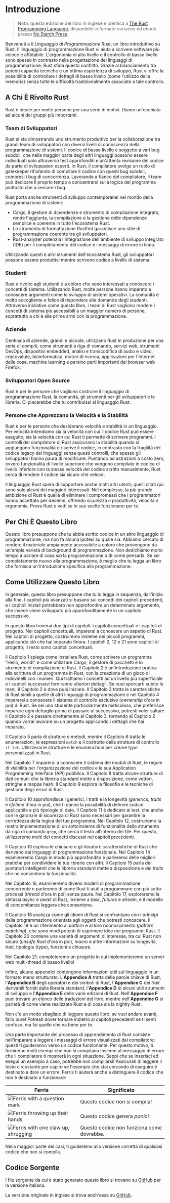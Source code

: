 # Introduzione

> Nota: questa edizione del libro in inglese è identica a [The Rust Programming
> Language][nsprust], disponibile in formato cartaceo ed ebook presso [No Starch
> Press][nsp].

[nsprust]: https://nostarch.com/rust-programming-language-2nd-edition
[nsp]: https://nostarch.com/

Benvenuti a _Il Linguaggio di Programmazione Rust_, un libro introduttivo su
Rust. Il linguaggio di programmazione Rust vi aiuta a scrivere software più
veloce e affidabile. L'ergonomia di alto livello e il controllo di basso livello
sono spesso in contrasto nella progettazione dei linguaggi di programmazione;
Rust sfida questo conflitto. Grazie al bilanciamento tra potenti capacità
tecniche e un'ottima esperienza di sviluppo, Rust vi offre la possibilità di
controllare i dettagli di basso livello (come l'utilizzo della memoria) senza
tutte le difficoltà tradizionalmente associate a tale controllo.

## A Chi È Rivolto Rust

Rust è ideale per molte persone per una serie di motivi. Diamo un'occhiata ad
alcuni dei gruppi più importanti.

### Team di Sviluppatori

Rust si sta dimostrando uno strumento produttivo per la collaborazione tra
grandi team di sviluppatori con diversi livelli di conoscenza della
programmazione di sistemi. Il codice di basso livello è soggetto a vari bug
subdoli, che nella maggior parte degli altri linguaggi possono essere
individuati solo attraverso test approfonditi e un'attenta revisione del codice
da parte di sviluppatori esperti. In Rust, il compilatore svolge un ruolo di
gatekeeper rifiutando di compilare il codice con questi bug subdoli, compresi i
bug di concorrenza. Lavorando a fianco del compilatore, il team può dedicare il
proprio tempo a concentrarsi sulla logica del programma piuttosto che a cercare
i bug.

Rust porta anche strumenti di sviluppo contemporanei nel mondo della
programmazione di sistemi:

- Cargo, il gestore di dipendenze e strumento di compilazione integrato, rende
  l'aggiunta, la compilazione e la gestione delle dipendenze semplice e coerente
  in tutto l'ecosistema Rust.
- Lo strumento di formattazione Rustfmt garantisce uno stile di programmazione
  coerente tra gli sviluppatori.
- Rust-analyzer potenzia l'integrazione dell'ambiente di sviluppo integrato
  (IDE) per il completamento del codice e i messaggi di errore in linea.

Utilizzando questi e altri strumenti dell'ecosistema Rust, gli sviluppatori
possono essere produttivi mentre scrivono codice a livello di sistema.

### Studenti

Rust è rivolto agli studenti e a coloro che sono interessati a conoscere i
concetti di sistema. Utilizzando Rust, molte persone hanno imparato a conoscere
argomenti come lo sviluppo di sistemi operativi. La comunità è molto accogliente
e felice di rispondere alle domande degli studenti. Attraverso iniziative come
questo libro, i team di Rust vogliono rendere i concetti di sistema più
accessibili a un maggior numero di persone, soprattutto a chi è alle prime armi
con la programmazione.

### Aziende

Centinaia di aziende, grandi e piccole, utilizzano Rust in produzione per una
serie di compiti, come strumenti a riga di comando, servizi web, strumenti
DevOps, dispositivi embedded, analisi e transcodifica di audio e video,
criptovalute, bioinformatica, motori di ricerca, applicazioni per l'Internet
delle cose, machine learning e persino parti importanti del browser web Firefox.

### Sviluppatori Open Source

Rust è per le persone che vogliono costruire il linguaggio di programmazione
Rust, la comunità, gli strumenti per gli sviluppatori e le librerie. Ci
piacerebbe che tu contribuissi al linguaggio Rust.

### Persone che Apprezzano la Velocità e la Stabilità

Rust è per le persone che desiderano velocità e stabilità in un linguaggio. Per
velocità intendiamo sia la velocità con cui il codice Rust può essere eseguito,
sia la velocità con cui Rust ti permette di scrivere programmi. I controlli del
compilatore di Rust assicurano la stabilità quando si aggiungono funzionalità e
riscrive il codice, in contrasto con la fragilità del codice legacy dei
linguaggi senza questi controlli, che spesso gli sviluppatori hanno paura di
modificare. Puntando ad astrazioni a costo zero, ovvero funzionalità di livello
superiore che vengono compilate in codice di livello inferiore con la stessa
velocità del codice scritto manualmente, Rust cerca di rendere il codice sia
sicuro che veloce.

Il linguaggio Rust spera di supportare anche molti altri utenti; quelli citati
qui sono solo alcuni dei maggiori interessati. Nel complesso, la più grande
ambizione di Rust è quella di eliminare i compromessi che i programmatori hanno
accettato per decenni, offrendo sicurezza _e_ produttività, velocità _e_
ergonomia. Prova Rust e vedi se le sue scelte funzionano per te.

## Per Chi È Questo Libro

Questo libro presuppone che tu abbia scritto codice in un altro linguaggio di
programmazione, ma non fa alcuna ipotesi su quale sia. Abbiamo cercato di
rendere il materiale ampiamente accessibile a coloro che provengono da un'ampia
varietà di background di programmazione. Non dedichiamo molto tempo a parlare di
cosa _sia_ la programmazione o di come pensarla. Se sei completamente nuovo alla
programmazione, è meglio che tu legga un libro che fornisca un'introduzione
specifica alla programmazione.

## Come Utilizzare Questo Libro

In generale, questo libro presuppone che tu lo legga in sequenza, dall'inizio
alla fine. I capitoli più avanzati si basano sui concetti dei capitoli
precedenti, e i capitoli iniziali potrebbero non approfondire un determinato
argomento, che invece viene sviluppato più approfonditamente in un capitolo
successivo.

In questo libro troverai due tipi di capitoli: i capitoli concettuali e i
capitoli di progetto. Nei capitoli concettuali, imparerai a conoscere un aspetto
di Rust. Nei capitoli di progetto, costruiremo insieme dei piccoli programmi,
applicando ciò che hai imparato finora. I capitoli 2, 12 e 21 sono capitoli di
progetto; il resto sono capitoli concettuali.

Il Capitolo 1 spiega come installare Rust, come scrivere un programma "Hello,
world!" e come utilizzare Cargo, il gestore di pacchetti e lo strumento di
compilazione di Rust. Il Capitolo 2 è un'introduzione pratica alla scrittura di
un programma in Rust, con la creazione di un gioco di indovinelli con i numeri.
Qui trattiamo i concetti ad un livello più superficiale e i capitoli successivi
forniranno ulteriori dettagli. Se vuoi sporcarti subito le mani, il Capitolo 2 è
dove puoi iniziare. Il Capitolo 3 tratta le caratteristiche di Rust simili a
quelle di altri linguaggi di programmazione e nel Capitolo 4 imparerai a
conoscere il sistema di controllo esclusivo (_ownership_ d'ora in poi) di Rust.
Se sei uno studente particolarmente meticoloso, che preferisce imparare ogni
dettaglio prima di passare al successivo, potresti voler saltare il Capitolo 2 e
passare direttamente al Capitolo 3, tornando al Capitolo 2 quando vorrai
lavorare su un progetto applicando i dettagli che hai imparato.

Il Capitolo 5 parla di strutture e metodi, mentre il Capitolo 6 tratta le
enumerazioni, le espressioni `match` e il costrutto della struttura di controllo
`if let`. Utilizzerai le strutture e le enumerazioni per creare _type_
personalizzati in Rust.

Nel Capitolo 7 imparerai a conoscere il sistema dei moduli di Rust, le regole di
visibilità per l'organizzazione del codice e la sua Application Programming
Interface (API) pubblica. Il Capitolo 8 tratta alcune strutture di dati comuni
che la libreria standard mette a disposizione, come vettori, stringhe e mappe
hash. Il Capitolo 9 esplora la filosofia e le tecniche di gestione degli errori
di Rust.

Il Capitolo 10 approfondisce i generici, i tratti e la longevità (_generics_,
_traits_ e _lifetime_  d'ora in poi), che ti danno la possibilità di definire
codice applicabile a più tipologie di dato. Il Capitolo 11 è dedicato ai test,
che anche con le garanzie di sicurezza di Rust sono necessari per garantire la
correttezza della logica del tuo programma. Nel Capitolo 12, costruiremo la
nostra implementazione di un sottoinsieme di funzionalità dello strumento da
riga di comando `grep`, che cerca il testo all'interno dei file. Per questo,
utilizzeremo molti dei concetti discussi nei capitoli precedenti.

Il Capitolo 13 esplora le chiusure e gli iteratori: caratteristiche di Rust che
derivano dai linguaggi di programmazione funzionale. Nel Capitolo 14 esamineremo
Cargo in modo più approfondito e parleremo delle migliori pratiche per
condividere le tue librerie con altri. Il Capitolo 15 parla dei puntatori
intelligenti che la libreria standard mette a disposizione e dei _traits_ che ne
consentono la funzionalità.

Nel Capitolo 16, esamineremo diversi modelli di programmazione concorrente e
parleremo di come Rust ti aiuti a programmare con più sotto-processi (_thread_
d'ora in poi) senza paura. Nel Capitolo 17, esploreremo la sintassi _async_ e
_await_ di Rust, insieme a _task_, _futures_ e _stream_, e il modello di
concomitanza leggera che consentono.

Il Capitolo 18 analizza come gli idiomi di Rust si confrontano con i principi
della programmazione orientata agli oggetti che potresti conoscere. Il Capitolo
19 è un riferimento ai _pattern_ e al loro riconoscimento (_pattern matching_),
che sono modi potenti di esprimere idee nei programmi Rust. Il Capitolo 20
contiene una varietà di argomenti di interesse, tra cui Rust non sicuro (_unsafe
Rust_ d'ora in poi), macro e altre informazioni su longevità, _trait_, tipologie
(_type_), funzioni e chiusure.

Nel Capitolo 21, completeremo un progetto in cui implementeremo un server web
multi-thread di basso livello!

Infine, alcune appendici contengono informazioni utili sul linguaggio in un
formato meno strutturato. L'**Appendice A** tratta delle parole chiave di Rust,
l'**Appendice B** degli operatori e dei simboli di Rust, l'**Appendice C** dei
_trait_ derivabili forniti dalla libreria standard, l'**Appendice D** di alcuni
utili strumenti di sviluppo e l'**Appendice E** delle varie edizioni di Rust.
Nell'**Appendice F** puoi trovare un elenco delle traduzioni del libro, mentre
nell'**Appendice G** si parlerà di come viene realizzato Rust e di cosa sia la
nightly Rust.

Non c'è un modo sbagliato di leggere questo libro: se vuoi andare avanti, fallo
pure! Potresti dover tornare indietro ai capitoli precedenti se ti senti
confuso, ma fai quello che va bene per te.


Una parte importante del processo di apprendimento di Rust consiste
nell'imparare a leggere i messaggi di errore visualizzati dal compilatore:
questi ti guideranno verso un codice funzionante. Per questo motivo, ti
forniremo molti esempi che non si compilano insieme al messaggio di errore che
il compilatore ti mostrerà in ogni situazione. Sappi che se inserisci ed esegui
un esempio a caso, potrebbe non compilarsi! Assicurati di leggere il testo
circostante per capire se l'esempio che stai cercando di eseguire è destinato a
dare un errore. Ferris ti aiuterà anche a distinguere il codice che non è
destinato a funzionare:

| Ferris | Significato |
| --- | --- |
| <img src="img/ferris/does_not_compile.svg" class="ferris-explain" alt="Ferris with a question mark"/> | Questo codice non si compila! |
| <img src="img/ferris/panics.svg" class="ferris-explain" alt="Ferris throwing up their hands"/> | Questo codice genera _panic_! |
| <img src="img/ferris/not_desired_behavior.svg" class="ferris-explain" alt="Ferris with one claw up, shrugging"/> | Questo codice non funziona come dovrebbe. |

Nella maggior parte dei casi, ti guideremo alla versione corretta di qualsiasi
codice che non si compila.

## Codice Sorgente

I file sorgente da cui è stato generato questo libro si trovano su
[GitHub][book-it] per la versione italiana.

La versione originale in inglese si trova anch'essa su [GitHub][book].

[book]: https://github.com/rust-lang/book/tree/main/src
[book-it]: https://github.com/nixxo/rust-lang-book-it/tree/it-translation/src
